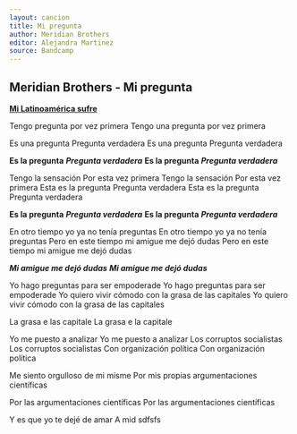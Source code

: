 ```yaml
---
layout: cancion
title: Mi pregunta
author: Meridian Brothers
editor: Alejandra Martinez
source: Bandcamp 
---
```



 ## Meridian Brothers - Mi pregunta 
 [**Mi Latinoamérica sufre**](https://meridianbrothers.bandcamp.com/album/mi-latinoam-rica-sufre-2)
 
 Tengo pregunta por vez primera
 Tengo una pregunta por vez primera

 Es una pregunta
 Pregunta verdadera
 Es una pregunta
 Pregunta verdadera

 **Es la pregunta**
 ***Pregunta verdadera***
 **Es la pregunta**
 ***Pregunta verdadera***

 Tengo la sensación 
 Por esta vez primera
 Tengo la sensación 
 Por esta vez primera
 Esta es la pregunta
 Pregunta verdadera
 Esta es la pregunta 
 Pregunta verdadera

 **Es la pregunta**
 ***Pregunta verdadera***
 **Es la pregunta**
 ***Pregunta verdadera***

 En otro tiempo yo ya no tenía preguntas
 En otro tiempo yo ya no tenía preguntas
 Pero en este tiempo mi amigue me dejó dudas
 Pero en este tiempo mi amigue me dejó dudas

 ***Mi amigue me dejó dudas*** 
 ***Mi amigue me dejó dudas***

 Yo hago preguntas para ser empoderade
 Yo hago preguntas para ser empoderade
 Yo quiero vivir cómodo con la grasa de las capitales
 Yo quiero vivir cómodo con la grasa de las capitales


 La grasa e las capitale
 La grasa e la capitale 


 Yo me puesto a analizar
 Yo me puesto a analizar
 Los corruptos socialistas
 Los corruptos socialistas
 Con organización política
 Con organización política

 Me siento orgulloso de mi misme 
 Por mis propias argumentaciones científicas

 Por las argumentaciones científicas
 Por las argumentaciones científicas

 Y es que yo te dejé de amar
 A mid sdfsfs

